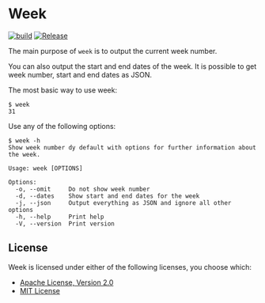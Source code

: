 # Week

[![build](https://github.com/FlexBoom/week/actions/workflows/build.yml/badge.svg?event=push)](https://github.com/FlexBoom/week/actions/workflows/build.yml)
[![Release](https://github.com/FlexBoom/week/actions/workflows/release.yml/badge.svg?branch=)](https://github.com/FlexBoom/week/actions/workflows/release.yml)

The main purpose of `week` is to output the current week number.

You can also output the start and end dates of the week. It is possible to get week number, start and end dates as JSON.

The most basic way to use week:

```
$ week
31
```

Use any of the following options:

```
$ week -h
Show week number dy default with options for further information about the week.

Usage: week [OPTIONS]

Options:
  -o, --omit     Do not show week number
  -d, --dates    Show start and end dates for the week
  -j, --json     Output everything as JSON and ignore all other options
  -h, --help     Print help
  -V, --version  Print version
```

## License

Week is licensed under either of the following licenses, you choose which:

* [Apache License, Version 2.0](https://www.apache.org/licenses/LICENSE-2.0)
* [MIT License](https://opensource.org/licenses/MIT)
